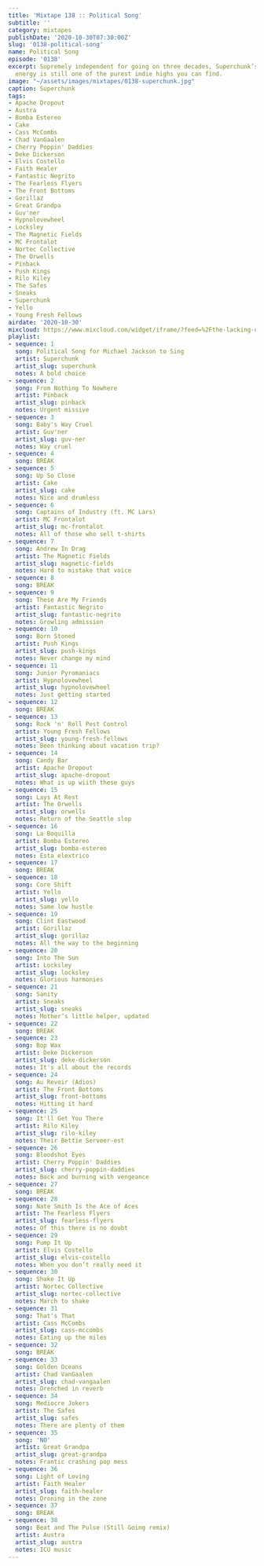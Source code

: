 ```yaml
---
title: 'Mixtape 138 :: Political Song'
subtitle: ''
category: mixtapes
publishDate: '2020-10-30T07:30:00Z'
slug: '0138-political-song'
name: Political Song
episode: '0138'
excerpt: Supremely independent for going on three decades, Superchunk’s incisive nervous
  energy is still one of the purest indie highs you can find.
image: "~/assets/images/mixtapes/0138-superchunk.jpg"
caption: Superchunk
tags:
- Apache Dropout
- Austra
- Bomba Estereo
- Cake
- Cass McCombs
- Chad VanGaalen
- Cherry Poppin' Daddies
- Deke Dickerson
- Elvis Costello
- Faith Healer
- Fantastic Negrito
- The Fearless Flyers
- The Front Bottoms
- Gorillaz
- Great Grandpa
- Guv'ner
- Hypnolovewheel
- Locksley
- The Magnetic Fields
- MC Frontalot
- Nortec Collective
- The Orwells
- Pinback
- Push Kings
- Rilo Kiley
- The Safes
- Sneaks
- Superchunk
- Yello
- Young Fresh Fellows
airdate: '2020-10-30'
mixcloud: https://www.mixcloud.com/widget/iframe/?feed=%2Fthe-lacking-org%2Fqzlhhc-138-political-song%2F&hide_artwork=1&hide_cover=1
playlist:
- sequence: 1
  song: Political Song for Michael Jackson to Sing
  artist: Superchunk
  artist_slug: superchunk
  notes: A bold choice
- sequence: 2
  song: From Nothing To Nowhere
  artist: Pinback
  artist_slug: pinback
  notes: Urgent missive
- sequence: 3
  song: Baby's Way Cruel
  artist: Guv'ner
  artist_slug: guv-ner
  notes: Way cruel
- sequence: 4
  song: BREAK
- sequence: 5
  song: Up So Close
  artist: Cake
  artist_slug: cake
  notes: Nice and drumless
- sequence: 6
  song: Captains of Industry (ft. MC Lars)
  artist: MC Frontalot
  artist_slug: mc-frontalot
  notes: All of those who sell t-shirts
- sequence: 7
  song: Andrew In Drag
  artist: The Magnetic Fields
  artist_slug: magnetic-fields
  notes: Hard to mistake that voice
- sequence: 8
  song: BREAK
- sequence: 9
  song: These Are My Friends
  artist: Fantastic Negrito
  artist_slug: fantastic-negrito
  notes: Growling admission
- sequence: 10
  song: Born Stoned
  artist: Push Kings
  artist_slug: push-kings
  notes: Never change my mind
- sequence: 11
  song: Junior Pyromaniacs
  artist: Hypnolovewheel
  artist_slug: hypnolovewheel
  notes: Just getting started
- sequence: 12
  song: BREAK
- sequence: 13
  song: Rock 'n' Roll Pest Control
  artist: Young Fresh Fellows
  artist_slug: young-fresh-fellows
  notes: Been thinking about vacation trip?
- sequence: 14
  song: Candy Bar
  artist: Apache Dropout
  artist_slug: apache-dropout
  notes: What is up wiith these guys
- sequence: 15
  song: Lays At Rest
  artist: The Orwells
  artist_slug: orwells
  notes: Return of the Seattle slop
- sequence: 16
  song: La Boquilla
  artist: Bomba Estereo
  artist_slug: bomba-estereo
  notes: Esta elextrico
- sequence: 17
  song: BREAK
- sequence: 18
  song: Core Shift
  artist: Yello
  artist_slug: yello
  notes: Same low hustle
- sequence: 19
  song: Clint Eastwood
  artist: Gorillaz
  artist_slug: gorillaz
  notes: All the way to the beginning
- sequence: 20
  song: Into The Sun
  artist: Locksley
  artist_slug: locksley
  notes: Glorious harmonies
- sequence: 21
  song: Sanity
  artist: Sneaks
  artist_slug: sneaks
  notes: Mother’s little helper, updated
- sequence: 22
  song: BREAK
- sequence: 23
  song: Bop Wax
  artist: Deke Dickerson
  artist_slug: deke-dickerson
  notes: It's all about the records
- sequence: 24
  song: Au Revoir (Adios)
  artist: The Front Bottoms
  artist_slug: front-bottoms
  notes: Hitting it hard
- sequence: 25
  song: It'll Get You There
  artist: Rilo Kiley
  artist_slug: rilo-kiley
  notes: Their Bettie Serveer-est
- sequence: 26
  song: Bloodshot Eyes
  artist: Cherry Poppin' Daddies
  artist_slug: cherry-poppin-daddies
  notes: Back and burning with vengeance
- sequence: 27
  song: BREAK
- sequence: 28
  song: Nate Smith Is the Ace of Aces
  artist: The Fearless Flyers
  artist_slug: fearless-flyers
  notes: Of this there is no doubt
- sequence: 29
  song: Pump It Up
  artist: Elvis Costello
  artist_slug: elvis-costello
  notes: When you don’t really need it
- sequence: 30
  song: Shake It Up
  artist: Nortec Collective
  artist_slug: nortec-collective
  notes: March to shake
- sequence: 31
  song: That's That
  artist: Cass McCombs
  artist_slug: cass-mccombs
  notes: Eating up the miles
- sequence: 32
  song: BREAK
- sequence: 33
  song: Golden Oceans
  artist: Chad VanGaalen
  artist_slug: chad-vangaalen
  notes: Drenched in reverb
- sequence: 34
  song: Mediocre Jokers
  artist: The Safes
  artist_slug: safes
  notes: There are plenty of them
- sequence: 35
  song: 'NO'
  artist: Great Grandpa
  artist_slug: great-grandpa
  notes: Frantic crashing pop mess
- sequence: 36
  song: Light of Loving
  artist: Faith Healer
  artist_slug: faith-healer
  notes: Droning in the zone
- sequence: 37
  song: BREAK
- sequence: 38
  song: Beat and The Pulse (Still Going remix)
  artist: Austra
  artist_slug: austra
  notes: ICU music
---
```


